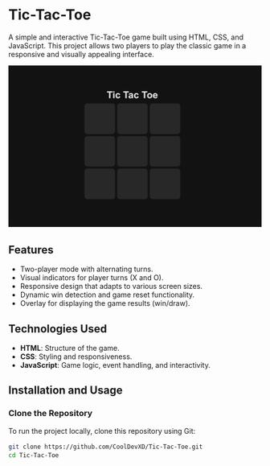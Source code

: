 # Tic-Tac-Toe

A simple and interactive Tic-Tac-Toe game built using HTML, CSS, and JavaScript. This project allows two players to play the classic game in a responsive and visually appealing interface.

![Tic-Tac-Toe Game Screenshot](tic-tac-toe_ss.png)

## Features
- Two-player mode with alternating turns.
- Visual indicators for player turns (X and O).
- Responsive design that adapts to various screen sizes.
- Dynamic win detection and game reset functionality.
- Overlay for displaying the game results (win/draw).

## Technologies Used
- **HTML**: Structure of the game.
- **CSS**: Styling and responsiveness.
- **JavaScript**: Game logic, event handling, and interactivity.

## Installation and Usage

### Clone the Repository
To run the project locally, clone this repository using Git:
```bash
git clone https://github.com/CoolDevXD/Tic-Tac-Toe.git
cd Tic-Tac-Toe
